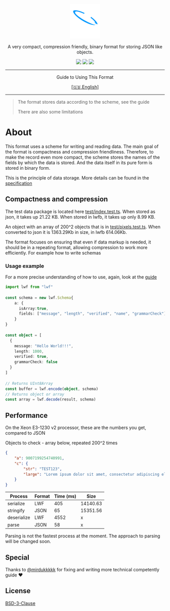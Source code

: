 <div align="center">
  <img src="docs/logotype.svg" height="108" alt="LWF">
  <p>A very compact, compression friendly, binary format for storing JSON like objects.</p>
  </hr>

  <img src="https://img.shields.io/npm/last-update/lwf?style=flat-square"/>
  <img src="https://img.shields.io/bundlephobia/min/lwf?style=flat-square&color=%2300cc99">
  <img src="https://img.shields.io/npm/v/lwf?style=flat-square">

<hr/>
<p>Guide to Using This Format</p>
<a href="./docs/Usage.md">[🇬🇧,English]</a>
<hr/>

</div>

> The format stores data according to the scheme, see the guide
>
> There are also some limitations

# About

This format uses a scheme for writing and reading data. The main goal of the format is compactness and compression friendliness. Therefore, to make the record even more compact, the scheme stores the names of the fields by which the data is stored. And the data itself in its pure form is stored in binary form.

This is the principle of data storage. More details can be found in the [specification](./docs/Specification.md)

## Compactness and compression

The test data package is located here [test/index.test.ts](./test/index.test.ts). When stored as json, it takes up 21.22 KB. When stored in lwfb, it takes up only 8.99 KB.

An object with an array of 200^2 objects that is in [test/pixels.test.ts](./test/pixels.test.ts). When converted to json it is 1363.29Kb in size, in lwfb 614.06Kb.

The format focuses on ensuring that even if data markup is needed, it should be in a repeating format, allowing compression to work more efficiently.
For example how to write schemas

### Usage example

For a more precise understanding of how to use, again, look at the [guide](./docs/Usage.md)

```ts
import lwf from "lwf"

const schema = new lwf.Schema{
    a: {
      isArray:true,
      fields: ["message", "length", "verified", "name", "grammarCheck"]
    }
}

const object = [
  {
    message: "Hello World!!!",
    length: 1000,
    verified: true,
    grammarCheck: false
  }
]

// Returns UInt8Array
const buffer = lwf.encode(object, schema)
// Returns object or array
const array = lwf.decode(result, schema)
```

## Performance

On the Xeon E3-1230 v2 processor, these are the numbers you get, compared to JSON

Objects to check - array below, repeated 200^2 times

```json
{
    "a": 9007199254740991,
    "c": {
        "str": "TEST123",
        "large": "Lorem ipsum dolor sit amet, consectetur adipiscing elit. Maecenas sodales dolor quis nisi tincidunt, id gravida neque ornare. Donec sodales tempus metus, et iaculis libero interdum eu. Suspendisse ac neque quis lectus porttitor gravida sit amet blandit neque. Nunc iaculis mollis ex, nec gravida nunc imperdiet et. Praesent non pretium. "
    }
}
```

| Process     | Format | Time (ms) | Size     |
| ----------- | ------ | --------- | -------- |
| serialize   | LWF    | 405       | 14140.63 |
| stringify   | JSON   | 65        | 15351.56 |
| deserialize | LWF    | 4552      | x        |
| parse       | JSON   | 58        | x        |

Parsing is not the fastest process at the moment. The approach to parsing will be changed soon.

## Special

Thanks to
[@mirdukkkkk](https://github.com/mirdukkkkk) for fixing and writing more technical competently guide ❤️

## License

[BSD-3-Clause](./LICENSE.txt)
